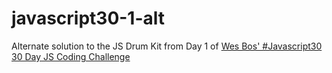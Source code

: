 # javascript30-1-alt

Alternate solution to the JS Drum Kit from Day 1 of [Wes Bos' #Javascript30 30 Day JS Coding Challenge](http://javascript30.com)
